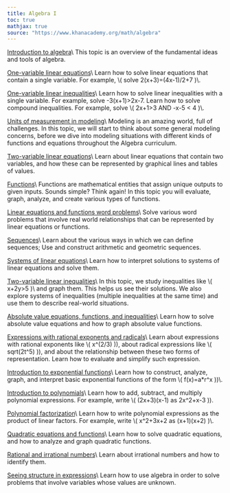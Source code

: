 ```yaml
---
title: Algebra I
toc: true
mathjax: true
source: "https://www.khanacademy.org/math/algebra"
---
```

[Introduction to algebra](https://www.khanacademy.org/math/algebra-home/algebra/introduction-to-algebra)\\
This topic is an overview of the fundamental ideas and tools of algebra.

[One-variable linear equations](https://www.khanacademy.org/math/algebra-home/algebra/one-variable-linear-equations)\\
Learn how to solve linear equations that contain a single variable. For example, \\( solve 2(x+3)=(4x-1)/2+7 )\\.

[One-variable linear inequalities](https://www.khanacademy.org/math/algebra-home/algebra/one-variable-linear-inequalities)\\
Learn how to solve linear inequalities with a single variable. For example, solve -3(x+1)>2x-7. Learn how to solve compound inequalities. For example, solve \\( 2x+1>3 AND -x-5 < 4 )\\.

[Units of measurement in modeling](https://www.khanacademy.org/math/algebra-home/algebra/units-in-modeling)\\
Modeling is an amazing world, full of challenges. In this topic, we will start to think about some general modeling concerns, before we dive into modeling situations with different kinds of functions and equations throughout the Algebra curriculum.

[Two-variable linear equations](https://www.khanacademy.org/math/algebra-home/algebra/two-var-linear-equations)\\
Learn about linear equations that contain two variables, and how these can be represented by graphical lines and tables of values.

[Functions](https://www.khanacademy.org/math/algebra-home/algebra/algebra-functions)\\
Functions are mathematical entities that assign unique outputs to given inputs. Sounds simple? Think again! In this topic you will evaluate, graph, analyze, and create various types of functions.

[Linear equations and functions word problems](https://www.khanacademy.org/math/algebra-home/algebra/linear-word-problems)\\
Solve various word problems that involve real world relationships that can be represented by linear equations or functions.

[Sequences](https://www.khanacademy.org/math/algebra-home/algebra/sequences)\\
Learn about the various ways in which we can define sequences; Use and construct arithmetic and geometric sequences.

[Systems of linear equations](https://www.khanacademy.org/math/algebra-home/algebra/systems-of-linear-equations)\\
Learn how to interpret solutions to systems of linear equations and solve them.

[Two-variable linear inequalities](https://www.khanacademy.org/math/algebra-home/algebra/two-variable-linear-inequalities)\\
In this topic, we study inequalities like \\( x+2y>5 )\\ and graph them. This helps us see their solutions. We also explore systems of inequalities (multiple inequalities at the same time) and use them to describe real-world situations.

[Absolute value equations, functions, and inequalities](https://www.khanacademy.org/math/algebra-home/algebra/absolute-value-equations-functions)\\
Learn how to solve absolute value equations and how to graph absolute value functions.

[Expressions with rational exponents and radicals](https://www.khanacademy.org/math/algebra-home/algebra/rational-exponents-and-radicals)\\
Learn about expressions with rational exponents like \\( x^(2/3) ))\, about radical expressions like \\( sqrt(2t^5) ))\, and about the relationship between these two forms of representation. Learn how to evaluate and simplify such expression.

[Introduction to exponential functions](https://www.khanacademy.org/math/algebra-home/algebra/introduction-to-exponential-functions)\\
Learn how to construct, analyze, graph, and interpret basic exponential functions of the form \\( f(x)=a*r^x ))\\.

[Introduction to polynomials](https://www.khanacademy.org/math/algebra-home/algebra/introduction-to-polynomial-expressions)\\
Learn how to add, subtract, and multiply polynomial expressions. For example, write \\( (2x+3)(x-1) as 2x^2+x-3 ))\.

[Polynomial factorization](https://www.khanacademy.org/math/algebra-home/algebra/polynomial-factorization)\\
Learn how to write polynomial expressions as the product of linear factors. For example, write \\( x^2+3x+2 as (x+1)(x+2) )\\.

[Quadratic equations and functions](https://www.khanacademy.org/math/algebra-home/algebra/quadratics)\\
Learn how to solve quadratic equations, and how to analyze and graph quadratic functions.

[Rational and irrational numbers](https://www.khanacademy.org/math/algebra-home/algebra/rational-and-irrational-numbers)\\
Learn about irrational numbers and how to identify them.

[Seeing structure in expressions](https://www.khanacademy.org/math/algebra-home/algebra/seeing-structure-in-expressions)\\
Learn how to use algebra in order to solve problems that involve variables whose values are unknown.